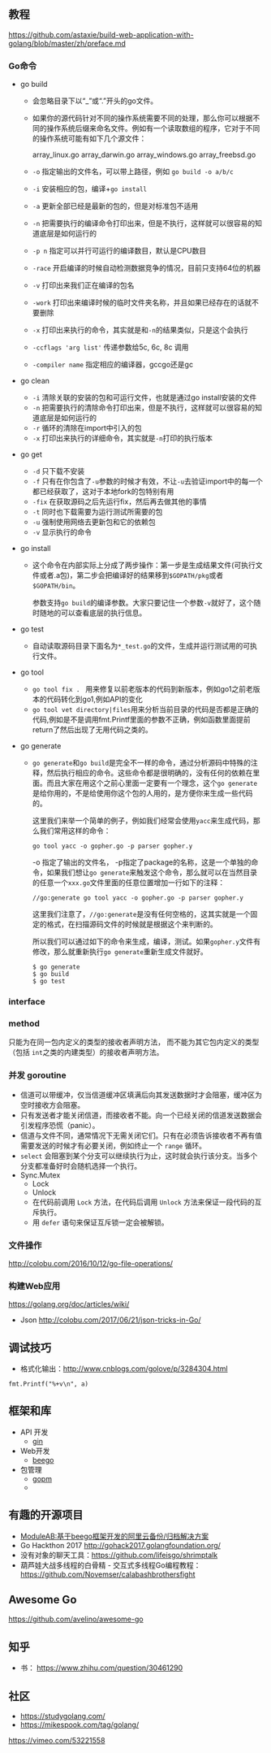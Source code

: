 ## 教程

https://github.com/astaxie/build-web-application-with-golang/blob/master/zh/preface.md

### Go命令

- go build

  - 会忽略目录下以“_”或“.”开头的go文件。

  - 如果你的源代码针对不同的操作系统需要不同的处理，那么你可以根据不同的操作系统后缀来命名文件。例如有一个读取数组的程序，它对于不同的操作系统可能有如下几个源文件：

    array_linux.go array_darwin.go array_windows.go array_freebsd.go

  - `-o` 指定输出的文件名，可以带上路径，例如 `go build -o a/b/c`

  - `-i` 安装相应的包，编译+`go install`

  - `-a` 更新全部已经是最新的包的，但是对标准包不适用

  - `-n` 把需要执行的编译命令打印出来，但是不执行，这样就可以很容易的知道底层是如何运行的

  - `-p n` 指定可以并行可运行的编译数目，默认是CPU数目

  - `-race` 开启编译的时候自动检测数据竞争的情况，目前只支持64位的机器

  - `-v` 打印出来我们正在编译的包名

  - `-work` 打印出来编译时候的临时文件夹名称，并且如果已经存在的话就不要删除

  - `-x` 打印出来执行的命令，其实就是和`-n`的结果类似，只是这个会执行

  - `-ccflags 'arg list'` 传递参数给5c, 6c, 8c 调用

  - `-compiler name` 指定相应的编译器，gccgo还是gc

- go clean

  - `-i` 清除关联的安装的包和可运行文件，也就是通过go install安装的文件
  - `-n` 把需要执行的清除命令打印出来，但是不执行，这样就可以很容易的知道底层是如何运行的
  - `-r` 循环的清除在import中引入的包
  - `-x` 打印出来执行的详细命令，其实就是`-n`打印的执行版本

- go get

  - `-d` 只下载不安装
  - `-f` 只有在你包含了`-u`参数的时候才有效，不让`-u`去验证import中的每一个都已经获取了，这对于本地fork的包特别有用
  - `-fix` 在获取源码之后先运行fix，然后再去做其他的事情
  - `-t` 同时也下载需要为运行测试所需要的包
  - `-u` 强制使用网络去更新包和它的依赖包
  - `-v` 显示执行的命令

- go install

  - 这个命令在内部实际上分成了两步操作：第一步是生成结果文件(可执行文件或者.a包)，第二步会把编译好的结果移到`$GOPATH/pkg`或者`$GOPATH/bin`。

    参数支持`go build`的编译参数。大家只要记住一个参数`-v`就好了，这个随时随地的可以查看底层的执行信息。

- go test

  - 自动读取源码目录下面名为`*_test.go`的文件，生成并运行测试用的可执行文件。

- go tool

  - `go tool fix . ` 用来修复以前老版本的代码到新版本，例如go1之前老版本的代码转化到go1,例如API的变化
  - `go tool vet directory|files`用来分析当前目录的代码是否都是正确的代码,例如是不是调用fmt.Printf里面的参数不正确，例如函数里面提前return了然后出现了无用代码之类的。

- go generate 

  - `go generate`和`go build`是完全不一样的命令，通过分析源码中特殊的注释，然后执行相应的命令。这些命令都是很明确的，没有任何的依赖在里面。而且大家在用这个之前心里面一定要有一个理念，这个`go generate`是给你用的，不是给使用你这个包的人用的，是方便你来生成一些代码的。

    这里我们来举一个简单的例子，例如我们经常会使用`yacc`来生成代码，那么我们常用这样的命令：

    ```
    go tool yacc -o gopher.go -p parser gopher.y
    ```

    -o 指定了输出的文件名， -p指定了package的名称，这是一个单独的命令，如果我们想让`go generate`来触发这个命令，那么就可以在当然目录的任意一个`xxx.go`文件里面的任意位置增加一行如下的注释：

    ```
    //go:generate go tool yacc -o gopher.go -p parser gopher.y
    ```

    这里我们注意了，`//go:generate`是没有任何空格的，这其实就是一个固定的格式，在扫描源码文件的时候就是根据这个来判断的。

    所以我们可以通过如下的命令来生成，编译，测试。如果`gopher.y`文件有修改，那么就重新执行`go generate`重新生成文件就好。

    ```
    $ go generate
    $ go build
    $ go test
    ```

### interface

### method

只能为在同一包内定义的类型的接收者声明方法， 而不能为其它包内定义的类型（包括 `int`之类的内建类型）的接收者声明方法。

### 并发 goroutine

- 信道可以带缓冲，仅当信道缓冲区填满后向其发送数据时才会阻塞，缓冲区为空时接收方会阻塞。
- 只有发送者才能关闭信道，而接收者不能。向一个已经关闭的信道发送数据会引发程序恐慌（panic）。
- 信道与文件不同，通常情况下无需关闭它们。只有在必须告诉接收者不再有值需要发送的时候才有必要关闭，例如终止一个 `range` 循环。
- `select` 会阻塞到某个分支可以继续执行为止，这时就会执行该分支。当多个分支都准备好时会随机选择一个执行。
- Sync.Mutex
  - Lock
  - Unlock
  - 在代码前调用 `Lock` 方法，在代码后调用 `Unlock` 方法来保证一段代码的互斥执行。
  - 用 `defer` 语句来保证互斥锁一定会被解锁。

### 文件操作

http://colobu.com/2016/10/12/go-file-operations/



### 构建Web应用

https://golang.org/doc/articles/wiki/

- Json http://colobu.com/2017/06/21/json-tricks-in-Go/



## 调试技巧

- 格式化输出：http://www.cnblogs.com/golove/p/3284304.html

```
fmt.Printf("%+v\n", a)
```

## 框架和库

- API 开发
  - [gin](https://gin-gonic.github.io/gin/)
- Web开发
  - [beego](https://beego.me/docs/install/bee.md)
- 包管理
  - [gopm](https://gopm.io/)
  - ​



## 有趣的开源项目

- [ModuleAB:基于beego框架开发的阿里云备份/归档解决方案](https://gocn.io/article/108)
- Go Hackthon 2017 http://gohack2017.golangfoundation.org/
- 没有对象的聊天工具：https://github.com/lifeisgo/shrimptalk
- 葫芦娃大战多线程的白骨精 - 交互式多线程Go编程教程：https://github.com/Novemser/calabashbrothersfight

## Awesome Go

https://github.com/avelino/awesome-go

## 知乎

- 书： https://www.zhihu.com/question/30461290

## 社区

- https://studygolang.com/
- https://mikespook.com/tag/golang/



https://vimeo.com/53221558


